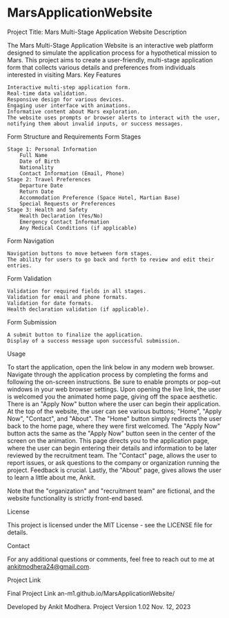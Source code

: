 # MarsApplicationWebsite 
Project Title: Mars Multi-Stage Application Website
Description

The Mars Multi-Stage Application Website is an interactive web platform designed to simulate the application process for a hypothetical mission to Mars. This project aims to create a user-friendly, multi-stage application form that collects various details and preferences from individuals interested in visiting Mars.
Key Features

    Interactive multi-step application form.
    Real-time data validation.
    Responsive design for various devices.
    Engaging user interface with animations.
    Informative content about Mars exploration.
    The website uses prompts or browser alerts to interact with the user, notifying them about invalid inputs, or success messages.

Form Structure and Requirements
Form Stages

    Stage 1: Personal Information
        Full Name
        Date of Birth
        Nationality
        Contact Information (Email, Phone)
    Stage 2: Travel Preferences
        Departure Date
        Return Date
        Accommodation Preference (Space Hotel, Martian Base)
        Special Requests or Preferences
    Stage 3: Health and Safety
        Health Declaration (Yes/No)
        Emergency Contact Information
        Any Medical Conditions (if applicable)

Form Navigation

    Navigation buttons to move between form stages.
    The ability for users to go back and forth to review and edit their entries.

Form Validation

    Validation for required fields in all stages.
    Validation for email and phone formats.
    Validation for date formats.
    Health declaration validation (if applicable).

Form Submission

    A submit button to finalize the application.
    Display of a success message upon successful submission.

Usage

To start the application, open the link below in any modern web browser. Navigate through the application process by completing the forms and following the on-screen instructions. Be sure to enable prompts or pop-out windows in your web browser settings.
Upon opening the live link, the user is welcomed you the animated home page, giving off the space aesthetic. There is an "Apply Now" button where the user can begin their application. At the top of the website, the user can see various buttons; "Home", "Apply Now", "Contact", and "About". The "Home" button simply redirects the user back to the home page, where they were first welcomed. The "Apply Now" button acts the same as the "Apply Now" button seen in the center of the screen on the animation. This page directs you to the application page, where the user can begin entering their details and information to be later reviewed by the recruitment team. The "Contact" page, allows the user to report issues, or ask questions to the company or organization running the project. Feedback is crucial. Lastly, the "About" page, gives allows the user to learn a little about me, Ankit.

Note that the "organization" and "recruitment team" are fictional, and the website functionality is strictly front-end based.

License

This project is licensed under the MIT License - see the LICENSE file for details.

Contact

For any additional questions or comments, feel free to reach out to me at ankitmodhera24@gmail.com.

Project Link

Final Project Link
an-m1.github.io/MarsApplicationWebsite/

Developed by Ankit Modhera.
Project Version 1.02
Nov. 12, 2023
